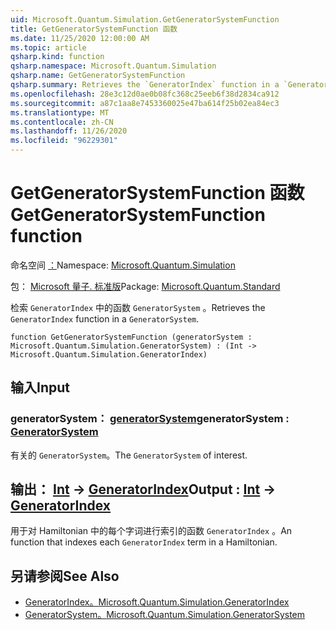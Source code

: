 ```yaml
---
uid: Microsoft.Quantum.Simulation.GetGeneratorSystemFunction
title: GetGeneratorSystemFunction 函数
ms.date: 11/25/2020 12:00:00 AM
ms.topic: article
qsharp.kind: function
qsharp.namespace: Microsoft.Quantum.Simulation
qsharp.name: GetGeneratorSystemFunction
qsharp.summary: Retrieves the `GeneratorIndex` function in a `GeneratorSystem`.
ms.openlocfilehash: 28e3c12d0ae0b08fc368c25eeb6f38d2834ca912
ms.sourcegitcommit: a87c1aa8e7453360025e47ba614f25b02ea84ec3
ms.translationtype: MT
ms.contentlocale: zh-CN
ms.lasthandoff: 11/26/2020
ms.locfileid: "96229301"
---
```

# <a name="getgeneratorsystemfunction-function"></a><span data-ttu-id="3d7b9-102">GetGeneratorSystemFunction 函数</span><span class="sxs-lookup"><span data-stu-id="3d7b9-102">GetGeneratorSystemFunction function</span></span>

<span data-ttu-id="3d7b9-103">命名空间 [：](xref:Microsoft.Quantum.Simulation)</span><span class="sxs-lookup"><span data-stu-id="3d7b9-103">Namespace: [Microsoft.Quantum.Simulation](xref:Microsoft.Quantum.Simulation)</span></span>

<span data-ttu-id="3d7b9-104">包： [Microsoft 量子. 标准版](https://nuget.org/packages/Microsoft.Quantum.Standard)</span><span class="sxs-lookup"><span data-stu-id="3d7b9-104">Package: [Microsoft.Quantum.Standard](https://nuget.org/packages/Microsoft.Quantum.Standard)</span></span>


<span data-ttu-id="3d7b9-105">检索 `GeneratorIndex` 中的函数 `GeneratorSystem` 。</span><span class="sxs-lookup"><span data-stu-id="3d7b9-105">Retrieves the `GeneratorIndex` function in a `GeneratorSystem`.</span></span>

```qsharp
function GetGeneratorSystemFunction (generatorSystem : Microsoft.Quantum.Simulation.GeneratorSystem) : (Int -> Microsoft.Quantum.Simulation.GeneratorIndex)
```


## <a name="input"></a><span data-ttu-id="3d7b9-106">输入</span><span class="sxs-lookup"><span data-stu-id="3d7b9-106">Input</span></span>

### <a name="generatorsystem--generatorsystem"></a><span data-ttu-id="3d7b9-107">generatorSystem： [generatorSystem](xref:Microsoft.Quantum.Simulation.GeneratorSystem)</span><span class="sxs-lookup"><span data-stu-id="3d7b9-107">generatorSystem : [GeneratorSystem](xref:Microsoft.Quantum.Simulation.GeneratorSystem)</span></span>

<span data-ttu-id="3d7b9-108">有关的 `GeneratorSystem`。</span><span class="sxs-lookup"><span data-stu-id="3d7b9-108">The `GeneratorSystem` of interest.</span></span>



## <a name="output--int---generatorindex"></a><span data-ttu-id="3d7b9-109">输出： [Int](xref:microsoft.quantum.lang-ref.int) -> [GeneratorIndex](xref:Microsoft.Quantum.Simulation.GeneratorIndex)</span><span class="sxs-lookup"><span data-stu-id="3d7b9-109">Output : [Int](xref:microsoft.quantum.lang-ref.int) -> [GeneratorIndex](xref:Microsoft.Quantum.Simulation.GeneratorIndex)</span></span>

<span data-ttu-id="3d7b9-110">用于对 Hamiltonian 中的每个字词进行索引的函数 `GeneratorIndex` 。</span><span class="sxs-lookup"><span data-stu-id="3d7b9-110">An function that indexes each `GeneratorIndex` term in a Hamiltonian.</span></span>

## <a name="see-also"></a><span data-ttu-id="3d7b9-111">另请参阅</span><span class="sxs-lookup"><span data-stu-id="3d7b9-111">See Also</span></span>

- [<span data-ttu-id="3d7b9-112">GeneratorIndex。</span><span class="sxs-lookup"><span data-stu-id="3d7b9-112">Microsoft.Quantum.Simulation.GeneratorIndex</span></span>](xref:Microsoft.Quantum.Simulation.GeneratorIndex)
- [<span data-ttu-id="3d7b9-113">GeneratorSystem。</span><span class="sxs-lookup"><span data-stu-id="3d7b9-113">Microsoft.Quantum.Simulation.GeneratorSystem</span></span>](xref:Microsoft.Quantum.Simulation.GeneratorSystem)